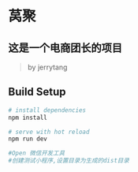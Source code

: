 # 莴聚

## 这是一个电商团长的项目

> by jerrytang

## Build Setup

``` bash
# install dependencies
npm install

# serve with hot reload
npm run dev

#Open 微信开发工具
#创建测试小程序,设置目录为生成的dist目录
```


